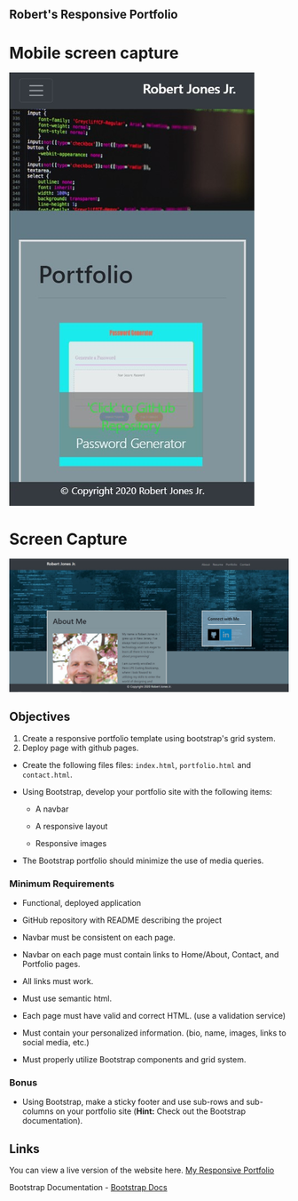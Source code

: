 ## Robert's Responsive Portfolio

# Mobile screen capture

![mobile screen capture](assets/images/mobile_capture.jpg)

# Screen Capture

![screen capture](assets/images/screen_capture.jpg)

## Objectives

1. Create a responsive portfolio template using bootstrap's grid system.
2. Deploy page with github pages.

- Create the following files files: `index.html`, `portfolio.html` and `contact.html`.

- Using Bootstrap, develop your portfolio site with the following items:

  - A navbar

  - A responsive layout

  - Responsive images

- The Bootstrap portfolio should minimize the use of media queries.

### Minimum Requirements

- Functional, deployed application

- GitHub repository with README describing the project

- Navbar must be consistent on each page.

- Navbar on each page must contain links to Home/About, Contact, and Portfolio pages.

- All links must work.

- Must use semantic html.

- Each page must have valid and correct HTML. (use a validation service)

- Must contain your personalized information. (bio, name, images, links to social media, etc.)

- Must properly utilize Bootstrap components and grid system.

### Bonus

- Using Bootstrap, make a sticky footer and use sub-rows and sub-columns on your portfolio site (**Hint:** Check out the Bootstrap documentation).

## Links

You can view a live version of the website here. [My Responsive Portfolio](https://jones9682.github.io/Responsive-Portfolio/ "A Bootstrap powered portfolio")

Bootstrap Documentation - [Bootstrap Docs](https://getbootstrap.com/ "Bootstrap Documentation")
